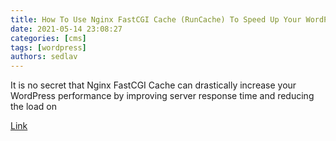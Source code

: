 ```yaml
---
title: How To Use Nginx FastCGI Cache (RunCache) To Speed Up Your WordPress Performance
date: 2021-05-14 23:08:27
categories: [cms]
tags: [wordpress]
authors: sedlav
---
```


It is no secret that Nginx FastCGI Cache can drastically increase your WordPress performance by improving server response time and reducing the load on

[Link](https://blog.runcloud.io/nginx-fastcgi-cache/)
